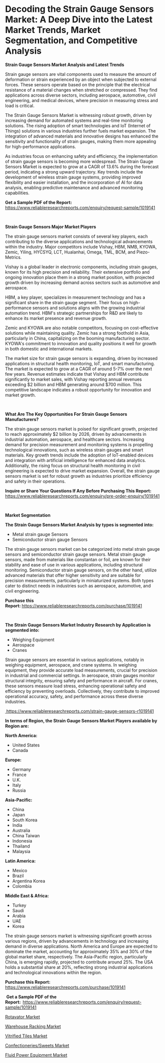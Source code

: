 <p><h1>Decoding the Strain Gauge Sensors Market: A Deep Dive into the Latest Market Trends, Market Segmentation, and Competitive Analysis</h1></p><p><strong>Strain Gauge Sensors Market Analysis and Latest Trends</strong></p>
<p><p>Strain gauge sensors are vital components used to measure the amount of deformation or strain experienced by an object when subjected to external forces. These sensors operate based on the principle that the electrical resistance of a material changes when stretched or compressed. They find applications across diverse sectors, including aerospace, automotive, civil engineering, and medical devices, where precision in measuring stress and load is critical.</p><p>The Strain Gauge Sensors Market is witnessing robust growth, driven by increasing demand for automated systems and real-time monitoring solutions. The rising adoption of smart technologies and IoT (Internet of Things) solutions in various industries further fuels market expansion. The integration of advanced materials and innovative designs has enhanced the sensitivity and functionality of strain gauges, making them more appealing for high-performance applications.</p><p>As industries focus on enhancing safety and efficiency, the implementation of strain gauge sensors is becoming more widespread. The Strain Gauge Sensors Market is expected to grow at a CAGR of 13.6% during the forecast period, indicating a strong upward trajectory. Key trends include the development of wireless strain gauge systems, providing improved flexibility and easier installation, and the incorporation of AI for data analysis, enabling predictive maintenance and advanced monitoring capabilities.</p></p>
<p><strong>Get a Sample PDF of the Report:&nbsp;</strong> <a href="https://www.reliableresearchreports.com/enquiry/request-sample/1019141?utm_campaign=4&utm_medium=2&utm_source=Github&utm_content=ia&utm_term=17112024&utm_id=strain-gauge-sensors">https://www.reliableresearchreports.com/enquiry/request-sample/1019141</a></p>
<p>&nbsp;</p>
<p><strong>Strain Gauge Sensors Major Market Players</strong></p>
<p><p>The strain gauge sensors market consists of several key players, each contributing to the diverse applications and technological advancements within the industry. Major competitors include Vishay, HBM, NMB, KYOWA, Zemic, Yiling, HYCSYQ, LCT, Hualanhai, Omega, TML, BCM, and Piezo-Metrics.</p><p>Vishay is a global leader in electronic components, including strain gauges, known for its high precision and reliability. Their extensive portfolio and ongoing innovation place them in a strong market position, with projected growth driven by increasing demand across sectors such as automotive and aerospace.</p><p>HBM, a key player, specializes in measurement technology and has a significant share in the strain gauge segment. Their focus on high-performance sensors and solutions aligns with the growing industrial automation trend. HBM's strategic partnerships for R&D are likely to enhance its market presence and revenue growth.</p><p>Zemic and KYOWA are also notable competitors, focusing on cost-effective solutions while maintaining quality. Zemic has a strong foothold in Asia, particularly in China, capitalizing on the booming manufacturing sector. KYOWA's commitment to innovation and quality positions it well for growth in both domestic and international markets.</p><p>The market size for strain gauge sensors is expanding, driven by increased applications in structural health monitoring, IoT, and smart manufacturing. The market is expected to grow at a CAGR of around 5-7% over the next few years. Revenue estimates indicate that Vishay and HBM contribute significantly to market sales, with Vishay reporting annual revenues exceeding $2 billion and HBM generating around $700 million. This competitive landscape indicates a robust opportunity for innovation and market growth.</p></p>
<p>&nbsp;</p>
<p><strong>What Are The Key Opportunities For Strain Gauge Sensors Manufacturers?</strong></p>
<p><p>The strain gauge sensors market is poised for significant growth, projected to reach approximately $2 billion by 2026, driven by advancements in industrial automation, aerospace, and healthcare sectors. Increasing demand for precision measurement and monitoring systems is propelling technological innovations, such as wireless strain gauges and smart materials. Key growth trends include the adoption of IoT-enabled devices and integration with artificial intelligence for enhanced data analytics. Additionally, the rising focus on structural health monitoring in civil engineering is expected to drive market expansion. Overall, the strain gauge sensors market is set for robust growth as industries prioritize efficiency and safety in their operations.</p></p>
<p><strong>Inquire or Share Your Questions If Any Before Purchasing This Report:</strong> <a href="https://www.reliableresearchreports.com/enquiry/pre-order-enquiry/1019141?utm_campaign=4&utm_medium=2&utm_source=Github&utm_content=ia&utm_term=17112024&utm_id=strain-gauge-sensors">https://www.reliableresearchreports.com/enquiry/pre-order-enquiry/1019141</a></p>
<p>&nbsp;</p>
<p><strong>Market Segmentation</strong></p>
<p><strong>The Strain Gauge Sensors Market Analysis by types is segmented into:</strong></p>
<p><ul><li>Metal strain gauge Sensors</li><li>Semiconductor strain gauge Sensors</li></ul></p>
<p><p>The strain gauge sensors market can be categorized into metal strain gauge sensors and semiconductor strain gauge sensors. Metal strain gauge sensors, made from materials like constantan or foil, are known for their stability and ease of use in various applications, including structural monitoring. Semiconductor strain gauge sensors, on the other hand, utilize advanced materials that offer higher sensitivity and are suitable for precision measurements, particularly in miniaturized systems. Both types cater to distinct needs in industries such as aerospace, automotive, and civil engineering.</p></p>
<p><strong>Purchase this Report:&nbsp;</strong><a href="https://www.reliableresearchreports.com/purchase/1019141?utm_campaign=4&utm_medium=2&utm_source=Github&utm_content=ia&utm_term=17112024&utm_id=strain-gauge-sensors">https://www.reliableresearchreports.com/purchase/1019141</a></p>
<p>&nbsp;</p>
<p><strong>The Strain Gauge Sensors Market Industry Research by Application is segmented into:</strong></p>
<p><ul><li>Weighing Equipment</li><li>Aerospace</li><li>Cranes</li></ul></p>
<p><p>Strain gauge sensors are essential in various applications, notably in weighing equipment, aerospace, and crane systems. In weighing equipment, they provide accurate load measurements, crucial for precision in industrial and commercial settings. In aerospace, strain gauges monitor structural integrity, ensuring safety and performance in aircraft. For cranes, these sensors measure load stress, enhancing operational safety and efficiency by preventing overloads. Collectively, they contribute to improved operational accuracy, safety, and performance across these diverse industries.</p></p>
<p><a href="https://www.reliableresearchreports.com/strain-gauge-sensors-r1019141?utm_campaign=4&utm_medium=2&utm_source=Github&utm_content=ia&utm_term=17112024&utm_id=strain-gauge-sensors">&nbsp;https://www.reliableresearchreports.com/strain-gauge-sensors-r1019141</a></p>
<p><strong>In terms of Region, the Strain Gauge Sensors Market Players available by Region are:</strong></p>
<p>
    <p> <strong> North America: </strong>
        <ul>
            <li>United States</li>
            <li>Canada</li>
        </ul>
        </p> 
    <p> <strong> Europe: </strong>
        <ul>
            <li>Germany</li>
            <li>France</li>
            <li>U.K.</li>
            <li>Italy</li>
            <li>Russia</li>
        </ul>
        </p> 
    <p> <strong> Asia-Pacific: </strong>
        <ul>
            <li>China</li>
            <li>Japan</li>
            <li>South Korea</li>
            <li>India</li>
            <li>Australia</li>
            <li>China Taiwan</li>
            <li>Indonesia</li>
            <li>Thailand</li>
            <li>Malaysia</li>
        </ul>
        </p> 
    <p> <strong> Latin America: </strong>
        <ul>
            <li>Mexico</li>
            <li>Brazil</li>
            <li>Argentina Korea</li>
            <li>Colombia</li>
        </ul>
        </p> 
    <p> <strong> Middle East & Africa: </strong>
        <ul>
            <li>Turkey</li>
            <li>Saudi</li>
            <li>Arabia</li>
            <li>UAE</li>
            <li>Korea</li>
        </ul>
    </p>
    </p>
<p><p>The strain gauge sensors market is witnessing significant growth across various regions, driven by advancements in technology and increasing demand in diverse applications. North America and Europe are expected to dominate the market, accounting for approximately 35% and 30% of the global market share, respectively. The Asia-Pacific region, particularly China, is emerging rapidly, projected to contribute around 25%. The USA holds a substantial share at 20%, reflecting strong industrial applications and technological innovations within the region.</p></p>
<p><strong>Purchase this Report: </strong><a href="https://www.reliableresearchreports.com/purchase/1019141?utm_campaign=4&utm_medium=2&utm_source=Github&utm_content=ia&utm_term=17112024&utm_id=strain-gauge-sensors">https://www.reliableresearchreports.com/purchase/1019141</a></p>
<p>&nbsp;<strong>Get a Sample PDF of the Report:&nbsp;&nbsp;</strong><a href="https://www.reliableresearchreports.com/enquiry/request-sample/1019141?utm_campaign=4&utm_medium=2&utm_source=Github&utm_content=ia&utm_term=17112024&utm_id=strain-gauge-sensors">https://www.reliableresearchreports.com/enquiry/request-sample/1019141</a></p>
<p><strong></strong></p>
<p><p><a href="https://www.linkedin.com/pulse/rotavator-market-revolution-size-share-emerging-trends-2024-ecxye?utm_campaign=4&utm_medium=2&utm_source=Github&utm_content=ia&utm_term=17112024&utm_id=strain-gauge-sensors">Rotavator Market</a></p><p><a href="https://issuu.com/reportprime-2/docs/warehouse-racking-market-size-2030._1f1c010d8a2a18?utm_campaign=4&utm_medium=2&utm_source=Github&utm_content=ia&utm_term=17112024&utm_id=strain-gauge-sensors">Warehouse Racking Market</a></p><p><a href="https://issuu.com/reportprime-2/docs/vitrified-tiles-market-size-2030.pp_19545bf1cef26a?utm_campaign=4&utm_medium=2&utm_source=Github&utm_content=ia&utm_term=17112024&utm_id=strain-gauge-sensors">Vitrified Tiles Market</a></p><p><a href="https://github.com/FosterFahey91/Market-Research-Report-List-1/blob/main/confectioneriessweets-market.md?utm_campaign=4&utm_medium=2&utm_source=Github&utm_content=ia&utm_term=17112024&utm_id=strain-gauge-sensors">Confectioneries/Sweets Market</a></p><p><a href="https://www.linkedin.com/pulse/fluid-power-equipment-market-pulse-91-expansion-blueprint-8s8ie?utm_campaign=4&utm_medium=2&utm_source=Github&utm_content=ia&utm_term=17112024&utm_id=strain-gauge-sensors">Fluid Power Equipment Market</a></p></p>